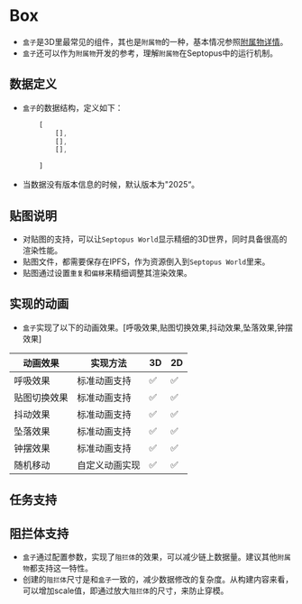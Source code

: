# Box

* `盒子`是3D里最常见的组件，其也是`附属物`的一种，基本情况参照[附属物详情](./adjunct.md)。
* `盒子`还可以作为`附属物`开发的参考，理解`附属物`在Septopus中的运行机制。

## 数据定义

* `盒子`的数据结构，定义如下：
  
    ```Javascript
        [
            [],
            [],
            [],

        ]
    ```

* 当数据没有版本信息的时候，默认版本为"2025“。

## 贴图说明

* 对贴图的支持，可以让`Septopus World`显示精细的3D世界，同时具备很高的渲染性能。
* 贴图文件，都需要保存在IPFS，作为资源倒入到`Septopus World`里来。
* 贴图通过设置`重复`和`偏移`来精细调整其渲染效果。

## 实现的动画

* `盒子`实现了以下的动画效果。[呼吸效果,贴图切换效果,抖动效果,坠落效果,钟摆效果]

|  动画效果   | 实现方法  | 3D  | 2D  |
|  ----  | ----  | ----  | ----  |
|  呼吸效果  |  标准动画支持 | ✅ | ✅ |
|  贴图切换效果 | 标准动画支持   | ✅ | ✅ |
|  抖动效果  | 标准动画支持   | ✅ | ✅ |
|  坠落效果  | 标准动画支持   | ✅ | ✅ |
|  钟摆效果  | 标准动画支持  |  ✅ | ✅ |
|  随机移动  | 自定义动画实现  |  ✅ | ✅ |

## 任务支持

## 阻拦体支持

* `盒子`通过配置参数，实现了`阻拦体`的效果，可以减少链上数据量。建议其他`附属物`都支持这一特性。
* 创建的`阻拦体`尺寸是和`盒子`一致的，减少数据修改的复杂度。从构建内容来看，可以增加scale值，即通过放大`阻拦体`的尺寸，来防止穿模。